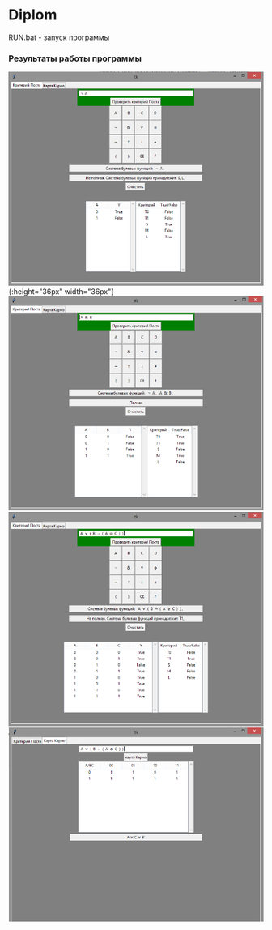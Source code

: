 # Diplom

RUN.bat - запуск программы

### Результаты работы программы

![alt text](img/1.png){:height="36px" width="36px"}
![alt text](img/2.png)
![alt text](img/3.png)
![alt text](img/4.png)


